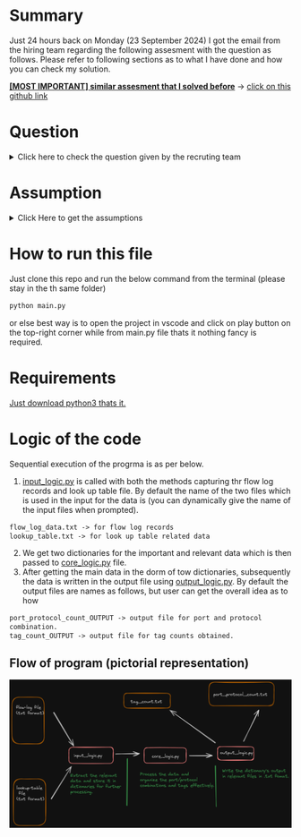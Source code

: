 # Summary

Just 24 hours back on Monday (23 September 2024) I got the email from the hiring team regarding the following assesment with the question as follows. Please refer to following sections as to what I have done and how you can check my solution.

**<u>[MOST IMPORTANT] similar assesment that I solved before</u>** -> [click on this github link](https://github.com/sarthak-2000/G-Research)
# Question

<details close>
<summary> Click here to check the question given by the recruting team </summary>


Thank you for your interest in the Engineering position at Illumio. As part of our interview process, we would like to assess your technical skills through a take-home coding exercise.

Please find the details of the exercise below. We ask that you complete the exercise within 48-72 hours, upload it to a GitHub project and share the project link with us. If you need more time, please tell me so I can update the hiring team. This assessment shouldn’t take longer than 2(ish) hours. Feel free to write the code in whatever environment you prefer.

<details oclose>
<summary>Description</summary>

Write a program that can parse a file containing flow log data and maps each row to a tag based on a lookup table. The lookup table is defined as a csv file, and it has 3 columns, dstport,protocol,tag. The dstport and protocol combination decide what tag can be applied.

</details>


<details close>
<summary>Sample flow logs (default logs, version 2 only).</summary>

```2 123456789012 eni-0a1b2c3d 10.0.1.201 198.51.100.2 443 49153 6 25 20000 1620140761 1620140821 ACCEPT OK

2 123456789012 eni-4d3c2b1a 192.168.1.100 203.0.113.101 23 49154 6 15 12000 1620140761 1620140821 REJECT OK

2 123456789012 eni-5e6f7g8h 192.168.1.101 198.51.100.3 25 49155 6 10 8000 1620140761 1620140821 ACCEPT OK

2 123456789012 eni-9h8g7f6e 172.16.0.100 203.0.113.102 110 49156 6 12 9000 1620140761 1620140821 ACCEPT OK

2 123456789012 eni-7i8j9k0l 172.16.0.101 192.0.2.203 993 49157 6 8 5000 1620140761 1620140821 ACCEPT OK

2 123456789012 eni-6m7n8o9p 10.0.2.200 198.51.100.4 143 49158 6 18 14000 1620140761 1620140821 ACCEPT OK

2 123456789012 eni-1a2b3c4d 192.168.0.1 203.0.113.12 1024 80 6 10 5000 1620140661 1620140721 ACCEPT OK

2 123456789012 eni-1a2b3c4d 203.0.113.12 192.168.0.1 80 1024 6 12 6000 1620140661 1620140721 ACCEPT OK

2 123456789012 eni-1a2b3c4d 10.0.1.102 172.217.7.228 1030 443 6 8 4000 1620140661 1620140721 ACCEPT OK

2 123456789012 eni-5f6g7h8i 10.0.2.103 52.26.198.183 56000 23 6 15 7500 1620140661 1620140721 REJECT OK

2 123456789012 eni-9k10l11m 192.168.1.5 51.15.99.115 49321 25 6 20 10000 1620140661 1620140721 ACCEPT OK

2 123456789012 eni-1a2b3c4d 192.168.1.6 87.250.250.242 49152 110 6 5 2500 1620140661 1620140721 ACCEPT OK

2 123456789012 eni-2d2e2f3g 192.168.2.7 77.88.55.80 49153 993 6 7 3500 1620140661 1620140721 ACCEPT OK

2 123456789012 eni-4h5i6j7k 172.16.0.2 192.0.2.146 49154 143 6 9 4500 1620140661 1620140721 ACCEPT OK 
```
</details>



For e.g. the lookup table file can be something like:

dstport,protocol,tag

25,tcp,sv_P1

68,udp,sv_P2

23,tcp,sv_P1

31,udp,SV_P3

443,tcp,sv_P2

22,tcp,sv_P4

3389,tcp,sv_P5

0,icmp,sv_P5

110,tcp,email

993,tcp,email

143,tcp,email

The program should generate an output file containing the following:

Count of matches for each tag, sample o/p shown below

Tag Counts:

Tag,Count

sv_P2,1

sv_P1,2

sv_P4,1

email,3

Untagged,9

Count of matches for each port/protocol combination
Port/Protocol Combination Counts:

Port,Protocol,Count

22,tcp,1

23,tcp,1

25,tcp,1

110,tcp,1

143,tcp,1

443,tcp,1

993,tcp,1

1024,tcp,1

49158,tcp,1

80,tcp,1

Requirement details

* Input file as well as the file containing tag mappings are plain text (ascii) files  
* The flow log file size can be up to 10 MB
* The lookup file can have up to 10000 mappings
* The tags can map to more than one port, protocol combinations. for e.g. sv_P1 and sv_P2 in the sample above.
* The matches should be case insensitive

For anything else that is not clear, please make reasonable assumptions and document those in the Readme to be sent with your submission.

Reference for flow logs: https://docs.aws.amazon.com/vpc/latest/userguide/flow-log-records.html

Submissions

Please upload the submission to any of the collaboration portals like GitHub that you are comfortable sharing and share the link with us. The submission should come with a readme with info on all the assumptions made, for instance, the program only supports default log format, not custom and the only version that is supported is 2.

Also, please include instructions on how to compile/run the program, what tests were done, and any other analysis you may want to share about your code/program.

Please avoid using non-default libraries or packages like Hadoop, spark, pandas etc. The idea is to be able to review and run the program on a local machine without needing to install too many dependencies / packages.

Thanks and best of luck!
</details>

# Assumption

<details close>
<summary> Click Here to get the assumptions </summary>

The following are the assumptions that I made, while writing the code for this assessment.

1. Here, my assumption is that for version 2 of flow-log records is that for getting the dstport and protocol number <u> its there at 7th and 8th position (for 0th order indexing its on 6th and 7th position as per this link -> [AWS reference link given](https://docs.aws.amazon.com/vpc/latest/userguide/flow-log-records.html)) in the whole log file on each and every line. </u>

2. **<u>(THE MOST IMPORTANT ASSUMPTION)</u>** -> I have genralized the output with all tags in lowercase, and port/protocol combinations also in lowercase. Since, the requirents given to me had the point (please refer the question) -> **The matches should be case insensitive**

So, <u> the look up table (.txt)</u> file might have data like. For Example, 

```
25,tCp,sv_P1 -> (uppercase C)

23, uDp, sv_P1 -> (uppercase D)
```

then the <u> output for port/protocol </u> combination would be generalized to lowercase ->

```
25,tcp,sv_P1 -> (lowercase C)

23, udp, sv_p1 -> (lowercase D)
```

Moreover, for <u> port/protocol combination </u>for given lookup-table data I have generalized it to lowercase too. For Example,

```
25,tcp,sv_P1 -> (uppercase P)

23, udp, sv_p1 -> (lowercase p)

25, icmp, sv_P5 -> (uppercase P)
```

output for <u> port/protocol combination</u> count is -> 

```
sv_p1 -> 2

sv_p5 -> 1 
```

3. I am assumping that the files for input and output will be both txt.

</details>

# How to run this file

Just clone this repo and run the below command from the terminal (please stay in the th same folder)
``` python
python main.py
```
or else best way is to open the project in vscode and click on play button on the top-right corner while from main.py file thats it nothing fancy is required.

# Requirements

<u>Just download python3 thats it.</u>

# Logic of the code

Sequential execution of the progrma is as per below.
1. <u>input_logic.py</u> is called with both the methods capturing thr flow log records and look up table file. By default the name of the two files which is used in the input for the data is (you can dynamically give the name of the input files when prompted).
```
flow_log_data.txt -> for flow log records
lookup_table.txt -> for look up table related data
```
2. We get two dictionaries for the important and relevant data which is then passed to <u>core_logic.py</u> file.
3. After getting the main data in the dorm of tow dictionaries, subsequently the data is written in the output file using <u> output_logic.py</u>. By default the output files are names as follows, but user can get the overall idea as to how 
```
port_protocol_count_OUTPUT -> output file for port and protocol combination.
tag_count_OUTPUT -> output file for tag counts obtained.
```


## Flow of program (pictorial representation)

![flow_of_program](flow_of_program.png)


